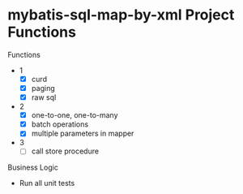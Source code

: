 # mybatis-sql-map-by-xml Project Functions

Functions

- 1
  - [x] curd
  - [x] paging
  - [x] raw sql
- 2
  - [x] one-to-one, one-to-many
  - [x] batch operations
  - [x] multiple parameters in mapper
- 3
  - [ ] call store procedure

Business Logic

- Run all unit tests